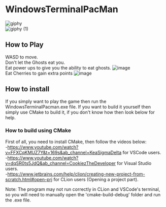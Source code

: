 # WindowsTerminalPacMan
![giphy](https://github.com/YousefMostafaFarouk/WindowsTerminalPacMan/assets/129290213/6798aa9d-0237-44aa-85bf-db53a1d06477)  
![giphy (1)](https://github.com/YousefMostafaFarouk/WindowsTerminalPacMan/assets/129290213/6ba1daf9-a764-4d2c-b660-688edfedc4ea)  

## How to Play
WASD to move.  
Don't let the Ghosts eat you.  
Eat power ups to give you the ability to eat ghosts.  ![image](https://github.com/YousefMostafaFarouk/WindowsTerminalPacMan/assets/129290213/36a967b8-145f-4cbe-940e-698d603771c9)  
Eat Cherries to gain extra points  ![image](https://github.com/YousefMostafaFarouk/WindowsTerminalPacMan/assets/129290213/82e67ccf-3c2d-4310-a183-bc7c1cba783c)

## How to install
If you simply want to play the game then run the WindowsTerminalPacman.exe file.
If you want to build it yourself then simply use CMake to build it, if you don't know how then look below for help.  

### How to build using CMake
First of all, you need to install CMake, then follow the videos below:  
-https://www.youtube.com/watch?v=FFXCqKMUZ7Y&t=169s&ab_channel=KeaSigmaDelta for VSCode users.  
-https://www.youtube.com/watch?v=dqSR0ts5JdQ&ab_channel=CookiezTheDeveloper  for Visual Studio users.  
-https://www.jetbrains.com/help/clion/creating-new-project-from-scratch.html#open-prj for CLion users (Opening a project part).  

Note:
The program may not run correctly in CLion and VSCode's terminal, so you will need to manually open the 'cmake-build-debug' folder and run the .exe file.
